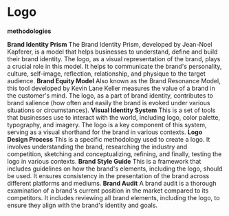 # Logo

**methodologies**

**Brand Identity Prism**
The Brand Identity Prism, developed by Jean-Noel Kapferer, is a model that helps businesses to understand, define and build their brand identity. The logo, as a visual representation of the brand, plays a crucial role in this model. It helps to communicate the brand's personality, culture, self-image, reflection, relationship, and physique to the target audience.
**Brand Equity Model**
Also known as the Brand Resonance Model, this tool developed by Kevin Lane Keller measures the value of a brand in the customer's mind. The logo, as a part of brand identity, contributes to brand salience (how often and easily the brand is evoked under various situations or circumstances).
**Visual Identity System**
This is a set of tools that businesses use to interact with the world, including logo, color palette, typography, and imagery. The logo is a key component of this system, serving as a visual shorthand for the brand in various contexts.
**Logo Design Process**
This is a specific methodology used to create a logo. It involves understanding the brand, researching the industry and competition, sketching and conceptualizing, refining, and finally, testing the logo in various contexts.
**Brand Style Guide**
This is a framework that includes guidelines on how the brand's elements, including the logo, should be used. It ensures consistency in the presentation of the brand across different platforms and mediums.
**Brand Audit**
A brand audit is a thorough examination of a brand's current position in the market compared to its competitors. It includes reviewing all brand elements, including the logo, to ensure they align with the brand's identity and goals.